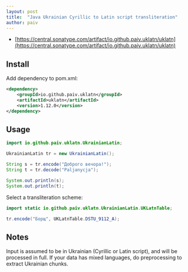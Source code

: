 ```yaml
---
layout: post
title:  "Java Ukrainian Cyrillic to Latin script transliteration"
author: paiv
---
```


- [https://central.sonatype.com/artifact/io.github.paiv.uklatn/uklatn](https://central.sonatype.com/artifact/io.github.paiv.uklatn/uklatn)


Install
--

Add dependency to pom.xml:
```pom.xml
<dependency>
    <groupId>io.github.paiv.uklatn</groupId>
    <artifactId>uklatn</artifactId>
    <version>1.12.0</version>
</dependency>
```


Usage
--

```java
import io.github.paiv.uklatn.UkrainianLatin;

UkrainianLatin tr = new UkrainianLatin();

String s = tr.encode("Доброго вечора!");
String t = tr.decode("Paljanycja");

System.out.println(s);
System.out.println(t);
```

Select a transliteration scheme:
```java
import static io.github.paiv.uklatn.UkrainianLatin.UKLatnTable;

tr.encode("Борщ", UKLatnTable.DSTU_9112_A);
```


Notes
--
Input is assumed to be in Ukrainian (Cyrillic or Latin script), and will be processed in full.
If your data has mixed languages, do preprocessing to extract Ukrainian chunks.

